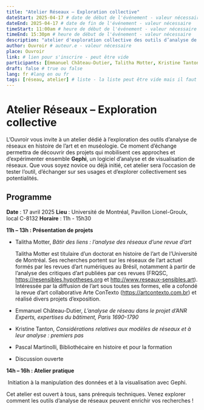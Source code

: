 ```yaml
---
title: "Atelier Réseaux – Exploration collective"
dateStart: 2025-04-17 # date de début de l'événement - valeur nécessaire
dateEnd: 2025-04-17 # date de fin de l'événement - valeur nécessaire
timeStart: 11:00am # heure de début de l'événement - valeur nécessaire
timeEnd: 15:30pm # heure de début de l'événement - valeur nécessaire
description: "atelier d'exploration collective des outils d’analyse de réseaux en histoire de l’art et en muséologie" # description - valeur  nécessaire
author: Ouvroir # auteur.e - valeur nécessaire
place: Ouvroir
link: # lien pour s'inscrire - peut être vide
participants: [Emmanuel Château-Dutier, Talitha Motter, Kristine Tanton] # liste - la liste peut être vide mais il faut une liste
draft: false # true ou false
lang: fr #lang en ou fr
tags: [réseau, atelier] # liste - la liste peut être vide mais il faut une liste
---
```


# **Atelier Réseaux – Exploration collective**

L’Ouvroir vous invite à un atelier dédié à l’exploration des outils d’analyse de réseaux en histoire de l’art et en muséologie. Ce moment d’échange permettra de découvrir des projets qui mobilisent ces approches et d’expérimenter ensemble **Gephi**, un logiciel d’analyse et de visualisation de réseaux. Que vous soyez novice ou déjà initié, cet atelier sera l’occasion de tester l’outil, d’échanger sur ses usages et d’explorer collectivement ses potentialités.

## Programme

**Date** : 17 avril 2025
**Lieu** : Université de Montréal, Pavillon Lionel-Groulx, local C-8132
**Horaire** : 11h - 15h30

**11h – 13h : Présentation de projets**

- Talitha Motter, *Bâtir des liens : l’analyse des réseaux d’une revue d’art*

  Talitha Motter est titulaire d’un doctorat en histoire de l’art de l’Université de Montréal. Ses recherches portent sur les réseaux de l’art actuel formés par les revues d’art numériques au Brésil, notamment à partir de l’analyse des critiques d’art publiées par ces revues (FRQSC, https://resensibles.hypotheses.org et http://www.reseaux-sensibles.art). Intéressée par la diffusion de l’art sous toutes ses formes, elle a cofondé la revue d’art collaborative Arte ConTexto (https://artcontexto.com.br) et réalisé divers projets d’exposition.

- Emmanuel Château-Dutier, *L’analyse de réseau dans le projet d’ANR Experts, expertises du bâtiment, Paris 1690-1790*

- Kristine Tanton, *Considérations relatives aux modèles de réseaux et à leur analyse : premiers pas*

- Pascal Martinolli, Bibliothécaire en histoire et pour la formation

- Discussion ouverte

**14h – 16h : Atelier pratique** 

​	Initiation à la manipulation des données et à la visualisation avec Gephi.

Cet atelier est ouvert à tous, sans prérequis techniques. Venez explorer comment les outils d’analyse de réseaux peuvent enrichir vos recherches !

